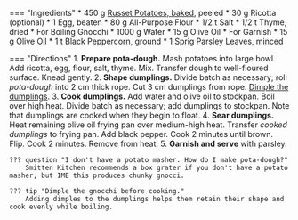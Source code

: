 === "Ingredients"
    * 450 g [Russet Potatoes, baked](baked-potato.md), peeled
    * 30 g Ricotta (optional)
    * 1 Egg, beaten
    * 80 g All-Purpose Flour
    * 1/2 t Salt
    * 1/2 t Thyme, dried
    * For Boiling Gnocchi
        * 1000 g Water
        * 15 g Olive Oil
    * For Garnish
        * 15 g Olive Oil
        * 1 t Black Peppercorn, ground
        * 1 Sprig Parsley Leaves, minced

=== "Directions"
    1. **Prepare pota-dough.** Mash potatoes into large bowl. Add ricotta, egg, flour, salt, thyme. Mix. Transfer dough to well-floured surface. Knead gently.
    2. **Shape dumplings.** Divide batch as necessary; roll *pota-dough* into 2 cm thick rope. Cut 3 cm dumplings from rope. [Dimple the dumplings](https://www.youtube.com/watch?v=iTmcGy9CWhE&t=175s).
    3. **Cook dumplings.** Add water and olive oil to stockpan. Boil over high heat. Divide batch as necessary; add dumplings to stockpan. Note that dumplings are cooked when they begin to float.
    4. **Sear dumplings.** Heat remaining olive oil frying pan over medium-high heat. Transfer *cooked dumplings* to frying pan. Add black pepper. Cook 2 minutes until brown. Flip. Cook 2 minutes. Remove from heat.
    5. **Garnish and serve** with parsley.

    ??? question "I don't have a potato masher. How do I make pota-dough?"
        Smitten Kitchen recommends a box grater if you don't have a potato masher; but IME this produces chunky gnocci.

    ??? tip "Dimple the gnocchi before cooking."
        Adding dimples to the dumplings helps them retain their shape and cook evenly while boiling.

[^1]: {{ cite.perelman_the_smitten_kitchen_cookbook }}
[^2]:
    Ramsay, Gordon. ["Gordon Ramsay Shows More Ultimate Recipes To Cook On A Budget | Ultimate Cookery Course."](https://www.youtube.com/watch?v=iTmcGy9CWhE&t=20s) 13 December 2019.
